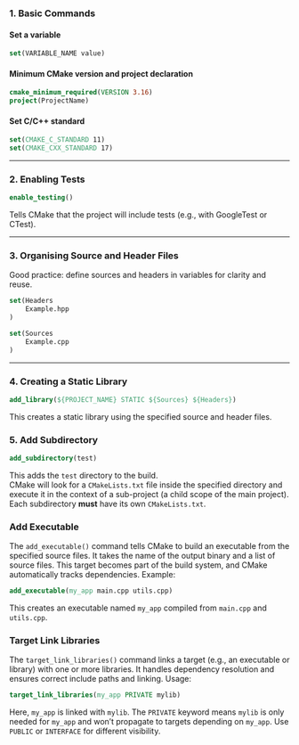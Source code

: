 ### 1. Basic Commands

#### Set a variable

```cmake
set(VARIABLE_NAME value)
```

#### Minimum CMake version and project declaration

```cmake
cmake_minimum_required(VERSION 3.16)
project(ProjectName)
```

#### Set C/C++ standard

```cmake
set(CMAKE_C_STANDARD 11)
set(CMAKE_CXX_STANDARD 17)
```

---

### 2. Enabling Tests

```cmake
enable_testing()
```

Tells CMake that the project will include tests (e.g., with GoogleTest or CTest).

---

### 3. Organising Source and Header Files

Good practice: define sources and headers in variables for clarity and reuse.

```cmake
set(Headers
    Example.hpp
)

set(Sources
    Example.cpp
)
```

---

### 4. Creating a Static Library

```cmake
add_library(${PROJECT_NAME} STATIC ${Sources} ${Headers})
```

This creates a static library using the specified source and header files.

### 5. Add Subdirectory

```cmake
add_subdirectory(test)
```

This adds the `test` directory to the build.  
CMake will look for a `CMakeLists.txt` file inside the specified directory and execute it in the context of a sub-project (a child scope of the main project).  
Each subdirectory **must** have its own `CMakeLists.txt`.

### Add Executable

The `add_executable()` command tells CMake to build an executable from the specified source files. It takes the name of the output binary and a list of source files. This target becomes part of the build system, and CMake automatically tracks dependencies. Example:

```cmake
add_executable(my_app main.cpp utils.cpp)
```

This creates an executable named `my_app` compiled from `main.cpp` and `utils.cpp`.

### Target Link Libraries

The `target_link_libraries()` command links a target (e.g., an executable or library) with one or more libraries. It handles dependency resolution and ensures correct include paths and linking. Usage:

```cmake
target_link_libraries(my_app PRIVATE mylib)
```

Here, `my_app` is linked with `mylib`. The `PRIVATE` keyword means `mylib` is only needed for `my_app` and won’t propagate to targets depending on `my_app`. Use `PUBLIC` or `INTERFACE` for different visibility.

